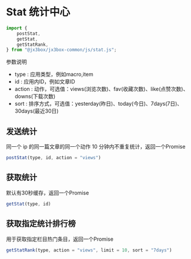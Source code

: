 # Stat 统计中心

```javascript
import {
    postStat,
    getStat,
    getStatRank,
} from "@jx3box/jx3box-common/js/stat.js";
```

参数说明
- type : 应用类型，例如macro,item
- id : 应用内ID，例如文章ID
- action : 动作，可选值：views(浏览次数)、fav(收藏次数)、like(点赞次数)、downs(下载次数)
- sort : 排序方式，可选值：yesterday(昨日)、today(今日)、7days(7日)、30days(最近30日)

## 发送统计
同一个 ip 的同一篇文章的同一个动作 10 分钟内不重复统计，返回一个Promise
```javascript
postStat(type, id, action = "views")
```

## 获取统计
默认有30秒缓存，返回一个Promise
```javascript
getStat(type, id)
```

## 获取指定统计排行榜
用于获取指定栏目热门条目，返回一个Promise
```javascript
getStatRank(type, action = "views", limit = 10, sort = "7days")
```